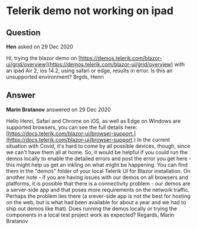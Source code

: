 # Telerik demo not working on ipad

## Question

**Hen** asked on 29 Dec 2020

Hi, trying the blazor demo on [https://demos.telerik.com/blazor-ui/grid/overview](https://demos.telerik.com/blazor-ui/grid/overview) with an ipad Air 2, ios 14.2, using safari or edge, results in error. Is this an unsupported environment? Brgds, Henri

## Answer

**Marin Bratanov** answered on 29 Dec 2020

Hello Henri, Safari and Chrome on iOS, as well as Edge on Windows are supported browsers, you can see the full details here: [https://docs.telerik.com/blazor-ui/browser-support.](https://docs.telerik.com/blazor-ui/browser-support.) In the current situation with Covid, it's hard to come by all possible devices, though, since we can't have them all at home. So, it would be helpful if you could run the demos locally to enable the detailed errors and post the error you get here - this might help us get an inkling on what might be happening. You can find them in the "demos" folder of your local Telerik UI for Blazor installation. On another note - if you are having issues with our demos on all browsers and platforms, it is possible that there is a connectivity problem - our demos are a server-side app and that poses more requirements on the network traffic. Perhaps the problem lies there (a srever-side app is not the best for hosting on the web, but is what had been available for about a year and we had to ship out demos like that). Does running the demos locally or trying the components in a local test project work as expected? Regards, Marin Bratanov
